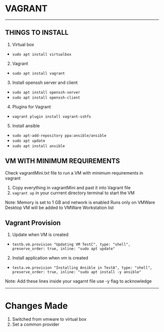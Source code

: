 # VAGRANT
---

## THINGS TO INSTALL 

1. Virtual box
  * `sudo apt install virtualbox`
2. Vagrant
  * `sudo apt install vagrant`
3. Install openssh server and client
  * `sudo apt install openssh-server`
  * `sudo apt install openssh-client`
4. Plugins for Vagrant
  * `vagrant plugin install vagrant-sshfs`
5. Install ansible
  * `sudo apt-add-repository ppa:ansible/ansible`
  * `sudo apt update`
  * `sudo apt install ansible`

## VM WITH MINIMUM REQUIREMENTS

Check vagrantMini.txt file to run a VM with minimum requirements in vagrant
1. Copy everything in vagrantMini and past it into Vagrant file
2. `vagrant up` in your currrent directory terminal to start the VM

Note: 
Memory is set to 1 GB and network is enabled
Runs only on VMWare Desktop
VM will be added to VMWare Workstation list

## Vagrant Provision
1. Update when VM is created
  * `testb.vm.provision "Updating VM TestC", type: "shell", preserve_order: true, inline: "sudo apt update"`
2. Install application when vm is created
  * `testa.vm.provision "Installing Ansible in TestA", type: "shell", preserve_order: true, inline: "sudo apt install -y ansible"`

Note:
Add these lines inside your vagarnt file
use -y flag to acknowledge 

---

# Changes Made
1. Switched from vmware to virtual box
2. Set a common provider 
